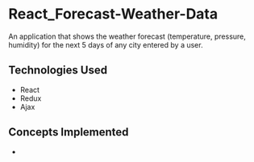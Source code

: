 # React_Forecast-Weather-Data

An application that shows the weather forecast (temperature, pressure, humidity) for the next 5 days of any city entered by a user.

## Technologies Used

- React
- Redux
- Ajax

## Concepts Implemented

-
